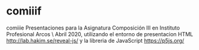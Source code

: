 # comiiif
comiiie Presentaciones para la Asignatura Composición III en Instituto Profesional Arcos \ Abril 2020, utilizando el entorno de presentacion HTML http://lab.hakim.se/reveal-js/ y la libreria de JavaScript https://p5js.org/
